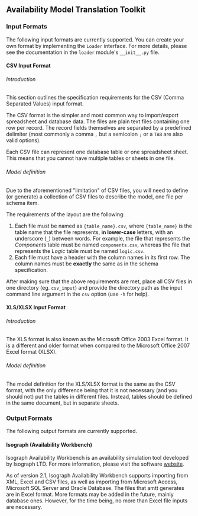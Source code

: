 ## Availability Model Translation Toolkit

### Input Formats
The following input formats are currently supported. You can create your own
format by implementing the `Loader` interface. For more details, please see
the documentation in the `loader` module's `__init__.py` file.

#### CSV Input Format
###### Introduction
This section outlines the specification requirements for the CSV
(Comma Separated Values) input format.

The CSV format is the simpler and most common way to import/export spreadsheet
and database data. The files are plain text files containing one row per
record. The record fields themselves are separated by a predefined delimiter
(most commonly a comma `,` but a semicolon `;` or a `TAB` are also valid
options).

Each CSV file can represent one database table or one spreadsheet sheet. This
means that you cannot have multiple tables or sheets in one file.

###### Model definition
Due to the aforementioned "limitation" of CSV files, you will need to define
(or generate) a collection of CSV files to describe the model, one file per
schema item.

The requirements of the layout are the following:
  1. Each file must be named as `{table_name}.csv`, where `{table_name}` is the
     table name that the file represents, **in lower-case** letters, with an
     underscore (`_`) between words. For example, the file that represents the
     _Components_ table must be named `components.csv`, whereas the file that
     represents the _Logic_ table must be named
     `logic.csv`.
  2. Each file must have a header with the column names in its first row. The
     column names must be **exactly** the same as in the schema specification.

After making sure that the above requirements are met, place all CSV files in
one directory (eg. `csv_input`) and provide the directory path as the input
command line argument in the `csv` option (use `-h` for help).

#### XLS/XLSX Input Format
###### Introduction
The XLS format is also known as the Microsoft Office 2003 Excel format. It is
a different and older format when compared to the Microsoft Office 2007 Excel
format (XLSX).

###### Model definition
The model definition for the XLS/XLSX format is the same as the CSV format,
with the only difference being that it is not necessary (and you should not)
put the tables in different files. Instead, tables should be defined in the
same document, but in separate sheets.

### Output Formats
The following output formats are currently supported.

#### Isograph (Availability Workbench)
Isograph Availability Workbench is an availability simulation tool developed by
Isograph LTD. For more information, please visit the software
[website](https://www.isograph.com/software/availability-workbench/).

As of version 2.1, Isograph Availability Workbench supports importing from XML,
Excel and CSV files, as well as importing from Microsoft Access, Microsoft SQL
Server and Oracle Database. The files that amtt generates are in Excel format.
More formats may be added in the future, mainly database ones. However, for the
time being, no more than Excel file inputs are necessary.
